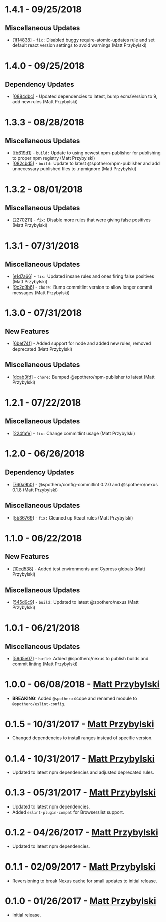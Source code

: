 # 1.4.1 - 09/25/2018

## Miscellaneous Updates
* [[1f14838](https://github.com/spothero/eslint-config/commit/1f14838)] - `fix:` Disabled buggy require-atomic-updates rule and set default react version settings to avoid warnings (Matt Przybylski)

# 1.4.0 - 09/25/2018
## Dependency Updates
* [[0884dbc](https://github.com/spothero/eslint-config/commit/0884dbc)] - Updated dependencies to latest, bump ecmaVersion to 9, add new rules (Matt Przybylski)

# 1.3.3 - 08/28/2018

## Miscellaneous Updates
* [[fb619d1](https://github.com/spothero/eslint-config/commit/fb619d1)] - `build:` Update to using newest npm-publisher for publishing to proper npm registry (Matt Przybylski)
* [[082cbd5](https://github.com/spothero/eslint-config/commit/082cbd5)] - `build:` Update to latest @spothero/npm-publisher and add unnecessary published files to .npmignore (Matt Przybylski)

# 1.3.2 - 08/01/2018
## Miscellaneous Updates
* [[2270211](https://github.com/spothero/eslint-config/commit/2270211)] - `fix:` Disable more rules that were giving false positives (Matt Przybylski)

# 1.3.1 - 07/31/2018
## Miscellaneous Updates
* [[e1d7a66](https://github.com/spothero/eslint-config/commit/e1d7a66)] - `fix:` Updated insane rules and ones firing false positives (Matt Przybylski)
* [[9c2c9b6](https://github.com/spothero/eslint-config/commit/9c2c9b6)] - `chore:` Bump commitlint version to allow longer commit messages (Matt Przybylski)

# 1.3.0 - 07/31/2018
## New Features
* [[6bef74f](https://github.com/spothero/eslint-config/commit/6bef74f)] - Added support for node and added new rules, removed deprecated (Matt Przybylski)
## Miscellaneous Updates
* [[dcab3fd](https://github.com/spothero/eslint-config/commit/dcab3fd)] - `chore:` Bumped @spothero/npm-publisher to latest (Matt Przybylski)

# 1.2.1 - 07/22/2018
## Miscellaneous Updates
* [[224fafe](https://github.com/spothero/eslint-config/commit/224fafe)] - `fix:` Change commitlint usage (Matt Przybylski)

# 1.2.0 - 06/26/2018
## Dependency Updates
* [[760a9b0](https://github.com/spothero/fe-eslint-config/commit/760a9b0)] - @spothero/config-commitlint 0.2.0 and @spothero/nexus 0.1.8 (Matt Przybylski)
## Miscellaneous Updates
* [[5b36769](https://github.com/spothero/fe-eslint-config/commit/5b36769)] - `fix:` Cleaned up React rules (Matt Przybylski)

# 1.1.0 - 06/22/2018
## New Features
* [[10cd538](https://github.com/spothero/fe-eslint-config/commit/10cd538)] - Added test environments and Cypress globals (Matt Przybylski)
## Miscellaneous Updates
* [[545d9c9](https://github.com/spothero/fe-eslint-config/commit/545d9c9)] - `build:` Updated to latest @spothero/nexus (Matt Przybylski)

# 1.0.1 - 06/21/2018
## Miscellaneous Updates
* [[59d5e07](https://github.com/spothero/fe-eslint-config/commit/59d5e07)] - `build:` Added @spothero/nexus to publish builds and commit linting (Matt Przybylski)

# 1.0.0 - 06/08/2018 - [Matt Przybylski](mailto:mattp@spothero.com)
-   **BREAKING:** Added `@spothero` scope and renamed module to `@spothero/eslint-config`.

# 0.1.5 - 10/31/2017 - [Matt Przybylski](mailto:mattp@spothero.com)
-   Changed dependencies to install ranges instead of specific version.

# 0.1.4 - 10/31/2017 - [Matt Przybylski](mailto:mattp@spothero.com)
-   Updated to latest npm dependencies and adjusted deprecated rules.

# 0.1.3 - 05/31/2017 - [Matt Przybylski](mailto:mattp@spothero.com)
-   Updated to latest npm dependencies.
-   Added `eslint-plugin-compat` for Browserslist support.

# 0.1.2 - 04/26/2017 - [Matt Przybylski](mailto:mattp@spothero.com)
-   Updated to latest npm dependencies.

# 0.1.1 - 02/09/2017 - [Matt Przybylski](mailto:mattp@spothero.com)
-   Reversioning to break Nexus cache for small updates to initial release.

# 0.1.0 - 01/26/2017 - [Matt Przybylski](mailto:mattp@spothero.com)
-   Initial release.
